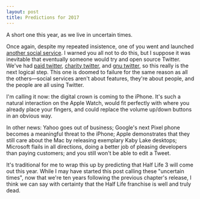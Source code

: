 ```yaml
---
layout: post
title: Predictions for 2017
---
```


A short one this year, as we live in uncertain times.

Once again, despite my repeated insistence, one of you went and launched [another social service][1]. I warned you all not to do this, but I suppose it was inevitable that eventually someone would try and open source Twitter. We've had [paid twitter][2], [charity twitter][3], and [gnu twitter][4], so this really is the next logical step. This one is doomed to failure for the same reason as all the others&mdash;social services aren't about features, they're about people, and the people are all using Twitter.

I'm calling it now: the digital crown is coming to the iPhone. It's such a natural interaction on the Apple Watch, would fit perfectly with where you already place your fingers, and could replace the volume up/down buttons in an obvious way.

In other news: Yahoo goes out of business; Google's next Pixel phone becomes a meaningful threat to the iPhone; Apple demonstrates that they still care about the Mac by releasing exemplary Kaby Lake desktops; Microsoft flails in all directions, doing a better job of pleasing developers than paying customers; and you still won't be able to edit a Tweet.

It's traditional for me to wrap this up by predicting that Half Life 3 will come out this year. While I may have started this post calling these "uncertain times", now that we're ten years following the previous chapter's release, I think we can say with certainty that the Half Life franchise is well and truly dead.

[1]: https://mastodon.social
[2]: https://app.net
[3]: https://ello.co
[4]: https://tent.io
